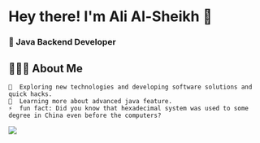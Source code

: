 # Hey there! I'm Ali Al-Sheikh 👋
### 🚀 Java Backend Developer

## 👨🏻‍💻 About Me  

    🤔  Exploring new technologies and developing software solutions and quick hacks.
    🌱  Learning more about advanced java feature.
    ⚡  fun fact: Did you know that hexadecimal system was used to some degree in China even before the computers?

<img src="https://github-readme-stats.vercel.app/api/top-langs/?username=cometbroom&theme=github_dark">
</p>
<!--
**cometbroom/cometbroom** is a ✨ _special_ ✨ repository because its `README.md` (this file) appears on your GitHub profile.

Here are some ideas to get you started:

- 🔭 I’m currently working on ...
- 🌱 I’m currently learning ...
- 👯 I’m looking to collaborate on ...
- 🤔 I’m looking for help with ...
- 💬 Ask me about ...
- 📫 How to reach me: ...
- 😄 Pronouns: ...
- ⚡ Fun fact: ...
-->
